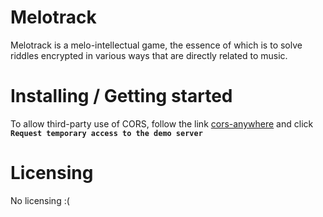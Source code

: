 # Melotrack
Melotrack is a melo-intellectual game, the essence of which is to solve riddles encrypted in various ways that are directly related to music.

# Installing / Getting started
To allow third-party use of CORS, follow the link 
[cors-anywhere](https://cors-anywhere.herokuapp.com/corsdemo)
and click 
**`Request temporary access to the demo server`**

# Licensing
No licensing :(